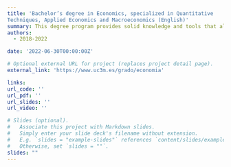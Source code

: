 ```yaml
---
title: 'Bachelor’s degree in Economics, specialized in Quantitative
Techniques, Applied Economics and Macroeconomics (English)'
summary: This degree program provides solid knowledge and tools that allow students to address increasingly complex economic situations impacted by the globalization of markets, the improvement in communications and climate change
authors:
  - 2018-2022

date: '2022-06-30T00:00:00Z'

# Optional external URL for project (replaces project detail page).
external_link: 'https://www.uc3m.es/grado/economia'

links:
url_code: ''
url_pdf: ''
url_slides: ''
url_video: ''

# Slides (optional).
#   Associate this project with Markdown slides.
#   Simply enter your slide deck's filename without extension.
#   E.g. `slides = "example-slides"` references `content/slides/example-slides.md`.
#   Otherwise, set `slides = ""`.
slides: ""
---
```


